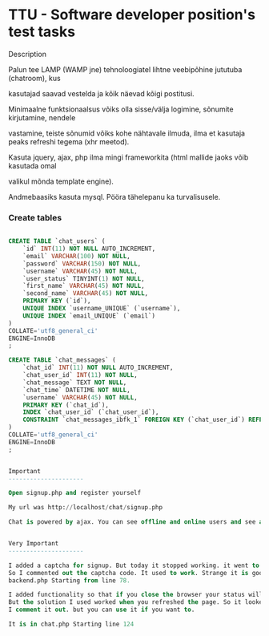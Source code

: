 TTU - Software developer position's test tasks
============================

Description
 

Palun tee LAMP (WAMP jne) tehnoloogiatel lihtne veebipõhine jututuba (chatroom), kus

kasutajad saavad vestelda ja kõik näevad kõigi postitusi.

 

Minimaalne funktsionaalsus võiks olla sisse/välja logimine, sõnumite kirjutamine, nendele

vastamine, teiste sõnumid võiks kohe nähtavale ilmuda, ilma et kasutaja peaks refreshi tegema (xhr meetod).

 

Kasuta jquery, ajax, php ilma mingi frameworkita (html mallide jaoks võib kasutada omal

valikul mõnda template engine).

 

Andmebaasiks kasuta mysql. Pööra tähelepanu ka turvalisusele. 


### Create tables

```sql

CREATE TABLE `chat_users` (
	`id` INT(11) NOT NULL AUTO_INCREMENT,
	`email` VARCHAR(100) NOT NULL,
	`password` VARCHAR(150) NOT NULL,
	`username` VARCHAR(45) NOT NULL,
	`user_status` TINYINT(1) NOT NULL,
	`first_name` VARCHAR(45) NOT NULL,
	`second_name` VARCHAR(45) NOT NULL,
	PRIMARY KEY (`id`),
	UNIQUE INDEX `username_UNIQUE` (`username`),
	UNIQUE INDEX `email_UNIQUE` (`email`)
)
COLLATE='utf8_general_ci'
ENGINE=InnoDB
;

CREATE TABLE `chat_messages` (
	`chat_id` INT(11) NOT NULL AUTO_INCREMENT,
	`chat_user_id` INT(11) NOT NULL,
	`chat_message` TEXT NOT NULL,
	`chat_time` DATETIME NOT NULL,
	`username` VARCHAR(45) NOT NULL,
	PRIMARY KEY (`chat_id`),
	INDEX `chat_user_id` (`chat_user_id`),
	CONSTRAINT `chat_messages_ibfk_1` FOREIGN KEY (`chat_user_id`) REFERENCES `chat_users` (`id`)
)
COLLATE='utf8_general_ci'
ENGINE=InnoDB
;


Important
---------------------

Open signup.php and register yourself

My url was http://localhost/chat/signup.php

Chat is powered by ajax. You can see offline and online users and see all the previous posts.


Very Important
---------------------

I added a captcha for signup. But today it stopped working. it went to an endless lope.
So I commented out the captcha code. It used to work. Strange it is google official capycha. The code for it is in 
backend.php Starting from line 78.

I added functionality so that if you close the browser your status will be "non-active"
But the solution I used worked when you refreshed the page. So it looked like you logged out.
I comment it out. but you can use it if you want to.

It is in chat.php Starting line 124

